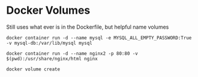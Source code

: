 # Docker Volumes


Still uses what ever is in the Dockerfile, but helpful name volumes 
```
docker container run -d --name mysql -e MYSQL_ALL_EMPTY_PASSWORD:True -v mysql-db:/var/lib/mysql mysql
```

```
docker container run -d --name nginx2 -p 80:80 -v $(pwd):/usr/share/nginx/html nginx
```

```
docker volume create 
```
